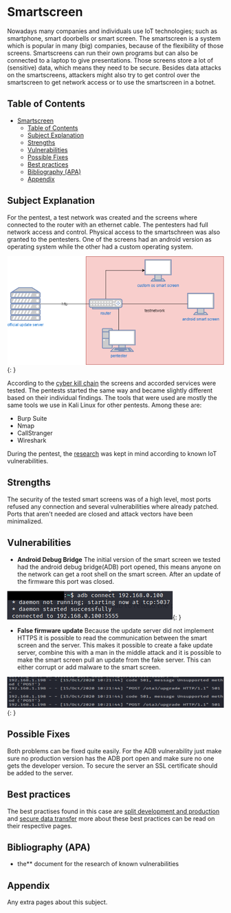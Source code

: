 # Smartscreen

Nowadays many companies and individuals use IoT technologies; such as smartphone, smart doorbells or smart screen.
The smartscreen is a system which is popular in many (big) companies, because of the flexibility of those screens. Smartscreens can run their own programs but can also be connected to a laptop to give presentations. Those screens store a lot of (sensitive) data, which means they need to be secure. Besides data attacks on the smartscreens, attackers might also try to get control over the smartscreen to get network access or to use the smartscreen in a botnet.

## Table of Contents

- [Smartscreen](#smartscreen)
  - [Table of Contents](#table-of-contents)
  - [Subject Explanation](#subject-explanation)
  - [Strengths](#strengths)
  - [Vulnerabilities](#vulnerabilities)
  - [Possible Fixes](#possible-fixes)
  - [Best practices](#best-practices)
  - [Bibliography (APA)](#bibliography-apa)
  - [Appendix](#appendix)

## Subject Explanation

 For the pentest, a test network was created and the screens where connected to the router with an ethernet cable. The pentesters had full network access and control. Physical  access to the smartschreen was also granted to the pentesters. One of the screens had an android version as operating system while the other had a custom operating system.

 ![network sketch](../assets/images/networksketch/smart-screen.png){: }

According to the [cyber kill chain](https://www.varonis.com/blog/cyber-kill-chain/) the screens and accorded services were tested. The pentests started the same way and became slightly different based on their individual findings. The tools that were used are mostly the same tools we use in Kali Linux for other pentests. Among these are:

- Burp Suite
- Nmap
- CallStranger
- Wireshark

During the pentest, the [research](/research) was kept in mind according to known IoT vulnerabilities.

## Strengths

The security of the tested smart screens was of a high level, most ports refused any connection and several vulnerabilities where already patched. Ports that aren't needed are closed and attack vectors have been minimalized.

## Vulnerabilities

- **Android Debug Bridge**
The initial version of the smart screen we tested had the android debug bridge(ADB) port opened, this means anyone on the network can get a root shell on the smart screen. After an update of the firmware this port was closed.

![ADB connect](../assets/images/adb_connect.png){: }

- **False firmware update**
Because the update server did not implement HTTPS it is possible to read the communication between the smart screen and the server. This makes it possible to create a fake update server, combine this with a man in the middle attack and it is possible to make the smart screen pull an update from the fake server. This can either corrupt or add malware to the smart screen.

![update requests](../assets/images/fake_server.png){: }

## Possible Fixes

Both problems can be fixed quite easily. For the ADB vulnerability just make sure no production version has the ADB port open and make sure no one gets the developer version. To secure the server an SSL certificate should be added to the server.

## Best practices

The best practises found in this case are [split development and production](../bestpractices/splitdevprod.md) and [secure data transfer](../bestpractices/securedatatransfer.md) more about these best practices can be read on their respective pages.

## Bibliography (APA)

- the** document for the research of known vulnerabilities <!--TODO% -->

## Appendix

Any extra pages about this subject.
